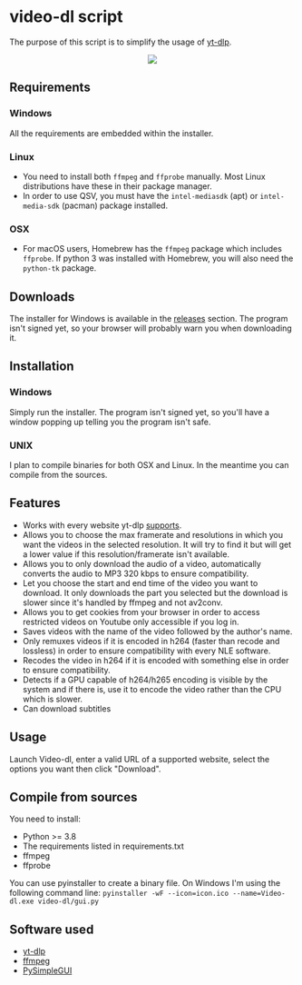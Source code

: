 # video-dl script

The purpose of this script is to simplify the usage of [yt-dlp](https://github.com/yt-dlp/yt-dlp).
<p align="center">
<img src="https://i.imgur.com/HP9yvMm.png">
</p>


## Requirements

### Windows
All the requirements are embedded within the installer.

### Linux
* You need to install both `ffmpeg` and `ffprobe` manually. Most Linux distributions have these in their package manager.
* In order to use QSV, you must have the `intel-mediasdk` (apt) or `intel-media-sdk` (pacman) package installed.

### OSX
* For macOS users, Homebrew has the `ffmpeg` package which includes `ffprobe`. If python 3 was installed with Homebrew, you will also need the `python-tk` package.

## Downloads
The installer for Windows is available in the [releases](https://github.com/Kenshin9977/video-dl-script/releases) section.
The program isn't signed yet, so your browser will probably warn you when downloading it.


## Installation

### Windows
Simply run the installer. The program isn't signed yet, so you'll have a window popping up telling you the program isn't safe.

### UNIX
I plan to compile binaries for both OSX and Linux. In the meantime you can compile from the sources.

## Features

* Works with every website yt-dlp [supports](https://github.com/yt-dlp/yt-dlp/blob/master/supportedsites.md).
* Allows you to choose the max framerate and resolutions in which you want the videos in the selected resolution. It will try to find it but will get a lower value if this resolution/framerate isn't available.
* Allows you to only download the audio of a video, automatically converts the audio to MP3 320 kbps to ensure compatibility.
* Let you choose the start and end time of the video you want to download. It only downloads the part you selected but the download is slower since it's handled by ffmpeg and not av2conv.
* Allows you to get cookies from your browser in order to access restricted videos on Youtube only accessible if you log in.
* Saves videos with the name of the video followed by the author's name.
* Only remuxes videos if it is encoded in h264 (faster than recode and lossless) in order to ensure compatibility with every NLE software.
* Recodes the video in h264 if it is encoded with something else in order to ensure compatibility.
* Detects if a GPU capable of h264/h265 encoding is visible by the system and if there is, use it to encode the video rather than the CPU which is slower.
* Can download subtitles

## Usage

Launch Video-dl, enter a valid URL of a supported website, select the options you want then click "Download".

## Compile from sources

You need to install:
* Python >= 3.8
* The requirements listed in requirements.txt
* ffmpeg
* ffprobe

You can use pyinstaller to create a binary file. On Windows I'm using the following command line: 
`pyinstaller -wF --icon=icon.ico --name=Video-dl.exe video-dl/gui.py`

## Software used

* [yt-dlp](https://github.com/yt-dlp/yt-dlp)
* [ffmpeg](https://github.com/FFmpeg/FFmpeg)
* [PySimpleGUI](https://pysimplegui.readthedocs.io/en/latest/)
